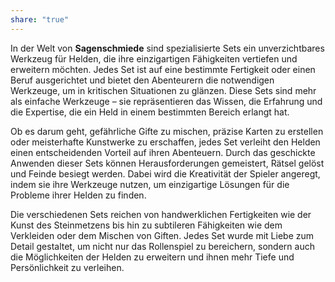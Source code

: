 ```yaml
---
share: "true"
---
```

In der Welt von **Sagenschmiede** sind spezialisierte Sets ein unverzichtbares Werkzeug für Helden, die ihre einzigartigen Fähigkeiten vertiefen und erweitern möchten. Jedes Set ist auf eine bestimmte Fertigkeit oder einen Beruf ausgerichtet und bietet den Abenteurern die notwendigen Werkzeuge, um in kritischen Situationen zu glänzen. Diese Sets sind mehr als einfache Werkzeuge – sie repräsentieren das Wissen, die Erfahrung und die Expertise, die ein Held in einem bestimmten Bereich erlangt hat.  
  
Ob es darum geht, gefährliche Gifte zu mischen, präzise Karten zu erstellen oder meisterhafte Kunstwerke zu erschaffen, jedes Set verleiht den Helden einen entscheidenden Vorteil auf ihren Abenteuern. Durch das geschickte Anwenden dieser Sets können Herausforderungen gemeistert, Rätsel gelöst und Feinde besiegt werden. Dabei wird die Kreativität der Spieler angeregt, indem sie ihre Werkzeuge nutzen, um einzigartige Lösungen für die Probleme ihrer Helden zu finden.  
  
Die verschiedenen Sets reichen von handwerklichen Fertigkeiten wie der Kunst des Steinmetzens bis hin zu subtileren Fähigkeiten wie dem Verkleiden oder dem Mischen von Giften. Jedes Set wurde mit Liebe zum Detail gestaltet, um nicht nur das Rollenspiel zu bereichern, sondern auch die Möglichkeiten der Helden zu erweitern und ihnen mehr Tiefe und Persönlichkeit zu verleihen.